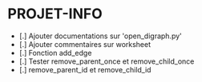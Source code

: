 # PROJET-INFO

- [.] Ajouter documentations sur 'open_digraph.py'
- [.] Ajouter commentaires sur worksheet
- [.] Fonction add_edge
- [.] Tester remove_parent_once et remove_child_once
- [.] remove_parent_id et remove_child_id  
